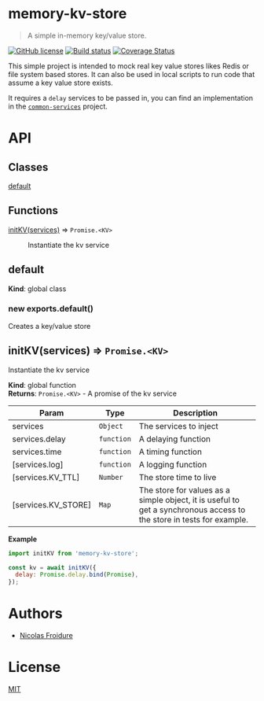 [//]: # ( )
[//]: # (This file is automatically generated by a `metapak`)
[//]: # (module. Do not change it  except between the)
[//]: # (`content:start/end` flags, your changes would)
[//]: # (be overridden.)
[//]: # ( )
# memory-kv-store
> A simple in-memory key/value store.

[![GitHub license](https://img.shields.io/badge/license-MIT-blue.svg)](https://github.com/nfroidure/memory-kv-store/blob/master/LICENSE)
[![Build status](https://travis-ci.com/nfroidure/memory-kv-store.svg?branch=master)](https://travis-ci.com/github/nfroidure/memory-kv-store)
[![Coverage Status](https://coveralls.io/repos/github/nfroidure/memory-kv-store/badge.svg?branch=master)](https://coveralls.io/github/nfroidure/memory-kv-store?branch=master)


[//]: # (::contents:start)

This simple project is intended to mock real key value stores likes Redis or
 file system based stores. It can also be used in local scripts to run code
 that assume a key value store exists.

It requires a `delay` services to be passed in, you can find an implementation
 in the [`common-services`](https://github.com/nfroidure/common-services)
 project.

[//]: # (::contents:end)

# API
## Classes

<dl>
<dt><a href="#default">default</a></dt>
<dd></dd>
</dl>

## Functions

<dl>
<dt><a href="#initKV">initKV(services)</a> ⇒ <code>Promise.&lt;KV&gt;</code></dt>
<dd><p>Instantiate the kv service</p>
</dd>
</dl>

<a name="default"></a>

## default
**Kind**: global class  
<a name="new_default_new"></a>

### new exports.default()
Creates a key/value store

<a name="initKV"></a>

## initKV(services) ⇒ <code>Promise.&lt;KV&gt;</code>
Instantiate the kv service

**Kind**: global function  
**Returns**: <code>Promise.&lt;KV&gt;</code> - A promise of the kv service  

| Param | Type | Description |
| --- | --- | --- |
| services | <code>Object</code> | The services to inject |
| services.delay | <code>function</code> | A delaying function |
| services.time | <code>function</code> | A timing function |
| [services.log] | <code>function</code> | A logging function |
| [services.KV_TTL] | <code>Number</code> | The store time to live |
| [services.KV_STORE] | <code>Map</code> | The store for values as a simple object, it is useful  to get a synchronous access to the store in tests  for example. |

**Example**  
```js
import initKV from 'memory-kv-store';

const kv = await initKV({
  delay: Promise.delay.bind(Promise),
});
```

# Authors
- [Nicolas Froidure](http://insertafter.com/en/index.html)

# License
[MIT](https://github.com/nfroidure/memory-kv-store/blob/master/LICENSE)
